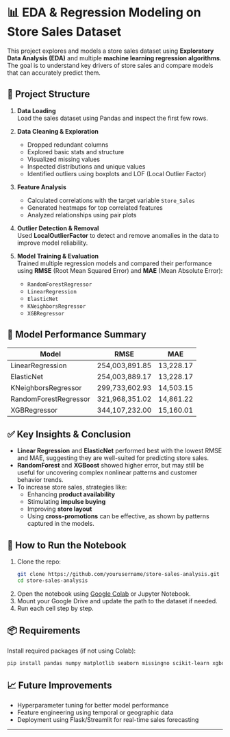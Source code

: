 # 📊 EDA & Regression Modeling on Store Sales Dataset

This project explores and models a store sales dataset using **Exploratory Data Analysis (EDA)** and multiple **machine learning regression algorithms**. The goal is to understand key drivers of store sales and compare models that can accurately predict them. 

## 📁 Project Structure

1. **Data Loading**  
   Load the sales dataset using Pandas and inspect the first few rows.

2. **Data Cleaning & Exploration**  
   - Dropped redundant columns  
   - Explored basic stats and structure  
   - Visualized missing values  
   - Inspected distributions and unique values  
   - Identified outliers using boxplots and LOF (Local Outlier Factor)

3. **Feature Analysis**  
   - Calculated correlations with the target variable `Store_Sales`  
   - Generated heatmaps for top correlated features  
   - Analyzed relationships using pair plots

4. **Outlier Detection & Removal**  
   Used **LocalOutlierFactor** to detect and remove anomalies in the data to improve model reliability.

5. **Model Training & Evaluation**  
   Trained multiple regression models and compared their performance using **RMSE** (Root Mean Squared Error) and **MAE** (Mean Absolute Error):
   - `RandomForestRegressor`
   - `LinearRegression`
   - `ElasticNet`
   - `KNeighborsRegressor`
   - `XGBRegressor`

## 🧠 Model Performance Summary

| Model                | RMSE            | MAE        |
|---------------------|-----------------|------------|
| LinearRegression     | 254,003,891.85  | 13,228.17  |
| ElasticNet           | 254,003,889.17  | 13,228.17  |
| KNeighborsRegressor  | 299,733,602.93  | 14,503.15  |
| RandomForestRegressor| 321,968,351.02  | 14,861.22  |
| XGBRegressor         | 344,107,232.00  | 15,160.01  |

## ✅ Key Insights & Conclusion

- **Linear Regression** and **ElasticNet** performed best with the lowest RMSE and MAE, suggesting they are well-suited for predicting store sales.
- **RandomForest** and **XGBoost** showed higher error, but may still be useful for uncovering complex nonlinear patterns and customer behavior trends.
- To increase store sales, strategies like:
  - Enhancing **product availability**
  - Stimulating **impulse buying**
  - Improving **store layout**
  - Using **cross-promotions**
  can be effective, as shown by patterns captured in the models.

## 🚀 How to Run the Notebook

1. Clone the repo:
   ```bash
   git clone https://github.com/yourusername/store-sales-analysis.git
   cd store-sales-analysis
   ```
2. Open the notebook using [Google Colab](https://colab.research.google.com/) or Jupyter Notebook.
3. Mount your Google Drive and update the path to the dataset if needed.
4. Run each cell step by step.

## 📦 Requirements

Install required packages (if not using Colab):
```bash
pip install pandas numpy matplotlib seaborn missingno scikit-learn xgboost
```

## 📈 Future Improvements

- Hyperparameter tuning for better model performance
- Feature engineering using temporal or geographic data
- Deployment using Flask/Streamlit for real-time sales forecasting

---
